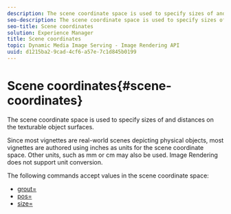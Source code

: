 ```yaml
---
description: The scene coordinate space is used to specify sizes of and distances on the texturable object surfaces.
seo-description: The scene coordinate space is used to specify sizes of and distances on the texturable object surfaces.
seo-title: Scene coordinates
solution: Experience Manager
title: Scene coordinates
topic: Dynamic Media Image Serving - Image Rendering API
uuid: d1215ba2-9cad-4cf6-a57e-7c1d845b0199
---
```


# Scene coordinates{#scene-coordinates}

The scene coordinate space is used to specify sizes of and distances on the texturable object surfaces.

Since most vignettes are real-world scenes depicting physical objects, most vignettes are authored using inches as units for the scene coordinate space. Other units, such as mm or cm may also be used. Image Rendering does not support unit conversion.

The following commands accept values in the scene coordinate space:

* [grout=](../../../../../../ir-api/http-protocol/image-rendering-api-ref/c-ir-http-protocol-ref/c-ir-http-protocol-command-reference/r-ir-grout.md#reference-73651cbbbc344adba2626ef950d3672a) 
* [pos=](../../../../../../ir-api/http-protocol/image-rendering-api-ref/c-ir-http-protocol-ref/c-ir-http-protocol-command-reference/r-ir-pos.md#reference-22c10904a0ce4c8bb41c2c78104221b8) 
* [size=](../../../../../../ir-api/http-protocol/image-rendering-api-ref/c-ir-http-protocol-ref/c-ir-http-protocol-command-reference/r-ir-http-size.md#reference-1220d6fbcde4479aba91de7adacdc988)

